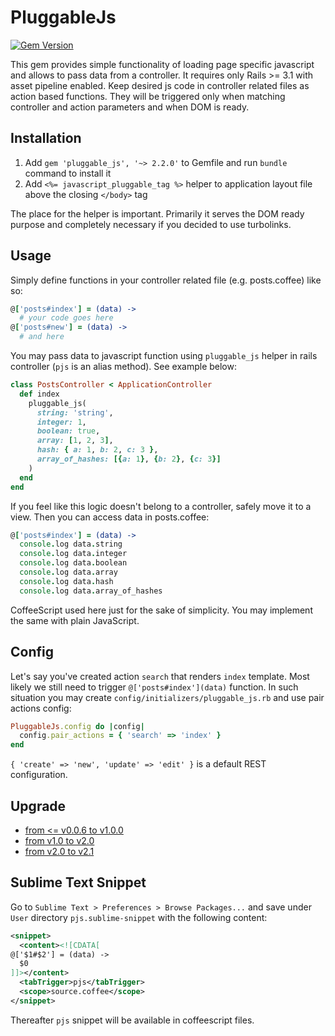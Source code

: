 # PluggableJs

[![Gem Version](https://badge.fury.io/rb/pluggable_js.svg)](http://badge.fury.io/rb/pluggable_js)

This gem provides simple functionality of loading page specific javascript and allows to pass data from a controller. It requires only Rails >= 3.1 with asset pipeline enabled. Keep desired js code in controller related files as action based functions. They will be triggered only when matching controller and action parameters and when DOM is ready.

## Installation

1. Add `gem 'pluggable_js', '~> 2.2.0'` to Gemfile and run `bundle` command to install it
2. Add `<%= javascript_pluggable_tag %>` helper to application layout file above the closing `</body>` tag

The place for the helper is important. Primarily it serves the DOM ready purpose and completely necessary if you decided to use turbolinks.

## Usage

Simply define functions in your controller related file (e.g. posts.coffee) like so:

```coffeescript
@['posts#index'] = (data) ->
  # your code goes here
@['posts#new'] = (data) ->
  # and here
```

You may pass data to javascript function using `pluggable_js` helper in rails controller (`pjs` is an alias method). See example below:

```ruby
class PostsController < ApplicationController
  def index
    pluggable_js(
      string: 'string',
      integer: 1,
      boolean: true,
      array: [1, 2, 3],
      hash: { a: 1, b: 2, c: 3 },
      array_of_hashes: [{a: 1}, {b: 2}, {c: 3}]
    )
  end
end
```

If you feel like this logic doesn't belong to a controller, safely move it to a view. Then you can access data in posts.coffee:

```coffeescript
@['posts#index'] = (data) ->
  console.log data.string
  console.log data.integer
  console.log data.boolean
  console.log data.array
  console.log data.hash
  console.log data.array_of_hashes
```

CoffeeScript used here just for the sake of simplicity. You may implement the same with plain JavaScript.

## Config

Let's say you've created action `search` that renders `index` template. Most likely we still need to trigger `@['posts#index'](data)` function. In such situation you may create `config/initializers/pluggable_js.rb` and use pair actions config:

```ruby
PluggableJs.config do |config|
  config.pair_actions = { 'search' => 'index' }
end
```

`{ 'create' => 'new', 'update' => 'edit' }` is a default REST configuration.

## Upgrade

* [from <= v0.0.6 to v1.0.0](https://github.com/peresleguine/pluggable_js/wiki/Upgrade-from-v0.0.6-or-less-to-v1.0.0)
* [from v1.0 to v2.0](https://github.com/peresleguine/pluggable_js/wiki/Upgrade-from-v1.0-to-v2.0)
* [from v2.0 to v2.1](https://github.com/peresleguine/pluggable_js/wiki/Upgrade-from-v2.0-to-v2.1)

## Sublime Text Snippet

Go to `Sublime Text > Preferences > Browse Packages...` and save under `User` directory `pjs.sublime-snippet` with the following content:

```xml
<snippet>
  <content><![CDATA[
@['$1#$2'] = (data) ->
  $0
]]></content>
  <tabTrigger>pjs</tabTrigger>
  <scope>source.coffee</scope>
</snippet>
```

Thereafter `pjs` snippet will be available in coffeescript files.

